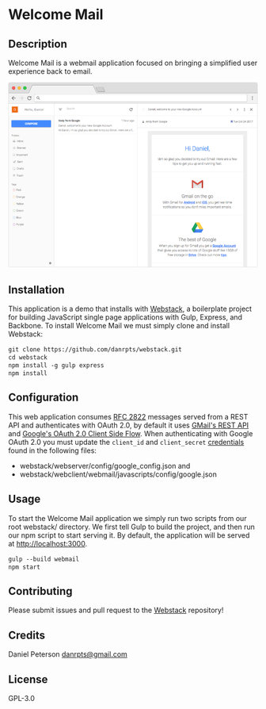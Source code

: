 # Welcome Mail

## Description
Welcome Mail is a webmail application focused on bringing a simplified user experience back to email.

![inbox](screenshots/frame-welcomemail-inbox.png)

## Installation
This application is a demo that installs with [Webstack](https://github.com/danrpts/webstack), a boilerplate project for building JavaScript single page applications with Gulp, Express, and Backbone. To install Welcome Mail we must simply clone and install Webstack:

    git clone https://github.com/danrpts/webstack.git
    cd webstack
    npm install -g gulp express
    npm install

## Configuration
This web application consumes [RFC 2822](https://tools.ietf.org/html/rfc2822) messages served from a REST API and authenticates with OAuth 2.0, by default it uses [GMail's REST API](https://developers.google.com/gmail/api/v1/reference/) and [Google's OAuth 2.0 Client Side Flow](https://developers.google.com/identity/protocols/OAuth2UserAgent). When authenticating with Google OAuth 2.0 you must update the `client_id` and `client_secret` [credentials](https://developers.google.com/identity/protocols/OAuth2UserAgent#creatingcred) found in the following files:
 - webstack/webserver/config/google_config.json and
 - webstack/webclient/webmail/javascripts/config/google.json

## Usage
To start the Welcome Mail application we simply run two scripts from our root webstack/ directory. We first tell Gulp to build the project, and then run our npm script to start serving it. By default, the application will be served at [http://localhost:3000](http://localhost:3000).

    gulp --build webmail
    npm start

## Contributing
Please submit issues and pull request to the [Webstack](https://github.com/danrpts/webstack) repository!

## Credits
Daniel Peterson <danrpts@gmail.com>

## License
GPL-3.0
